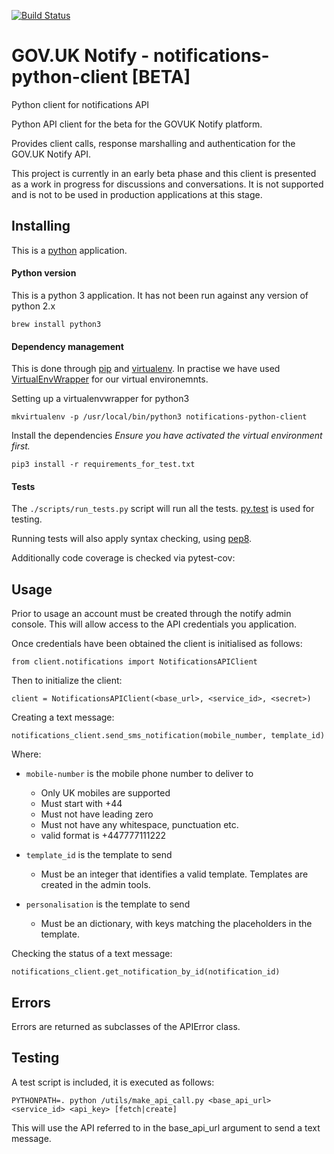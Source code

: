 [![Build Status](https://api.travis-ci.org/alphagov/notifications-python-client.svg?branch=master)](https://api.travis-ci.org/alphagov/notifications-python-client.svg?branch=master)


# GOV.UK Notify - notifications-python-client [BETA]
Python client for notifications API

Python API client for the beta for the GOVUK Notify platform.

Provides client calls, response marshalling and authentication for the GOV.UK Notify API.

This project is currently in an early beta phase and this client is presented as a work in progress
for discussions and conversations. It is not supported and is not to be used in production applications
at this stage.

## Installing

This is a [python](https://www.python.org/) application.

#### Python version
This is a python 3 application. It has not been run against any version of python 2.x

    brew install python3

#### Dependency management

This is done through [pip](pip.readthedocs.org/) and [virtualenv](https://virtualenv.readthedocs.org/en/latest/). In practise we have used
[VirtualEnvWrapper](http://virtualenvwrapper.readthedocs.org/en/latest/command_ref.html) for our virtual environemnts.

Setting up a virtualenvwrapper for python3

    mkvirtualenv -p /usr/local/bin/python3 notifications-python-client


Install the dependencies *Ensure you have activated the virtual environment first.*

    pip3 install -r requirements_for_test.txt

#### Tests

The `./scripts/run_tests.py` script will run all the tests. [py.test](http://pytest.org/latest/) is used for testing.

Running tests will also apply syntax checking, using [pep8](https://www.python.org/dev/peps/pep-0008/).

Additionally code coverage is checked via pytest-cov:


## Usage


Prior to usage an account must be created through the notify admin console. This will allow access to the API credentials you application.


Once credentials have been obtained the client is initialised as follows:

    from client.notifications import NotificationsAPIClient

Then to initialize the client:

    client = NotificationsAPIClient(<base_url>, <service_id>, <secret>)

Creating a text message:

    notifications_client.send_sms_notification(mobile_number, template_id)

Where:

* `mobile-number` is the mobile phone number to deliver to
    * Only UK mobiles are supported
    * Must start with +44
    * Must not have leading zero
    * Must not have any whitespace, punctuation etc.
    * valid format is +447777111222

* `template_id` is the template to send
    * Must be an integer that identifies a valid template. Templates are created in the admin tools.

* `personalisation` is the template to send
    * Must be an dictionary, with keys matching the placeholders in the template.


Checking the status of a text message:

    notifications_client.get_notification_by_id(notification_id)


## Errors

Errors are returned as subclasses of the APIError class.


## Testing

A test script is included, it is executed as follows:

    PYTHONPATH=. python /utils/make_api_call.py <base_api_url> <service_id> <api_key> [fetch|create]

This will use the API referred to in the base_api_url argument to send a text message.
